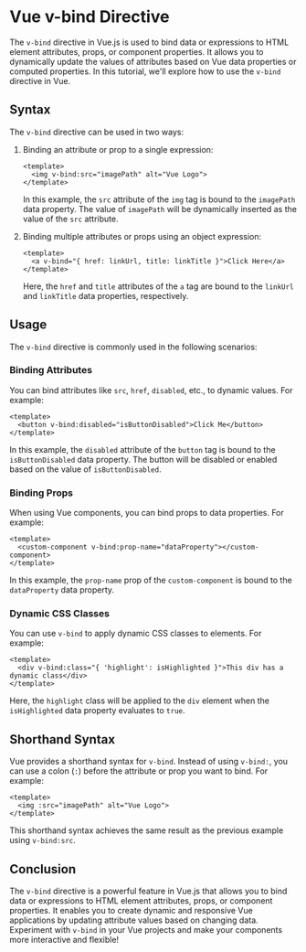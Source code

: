 # Vue v-bind Directive

The `v-bind` directive in Vue.js is used to bind data or expressions to HTML element attributes, props, or component properties. It allows you to dynamically update the values of attributes based on Vue data properties or computed properties. In this tutorial, we'll explore how to use the `v-bind` directive in Vue.

## Syntax

The `v-bind` directive can be used in two ways:

1. Binding an attribute or prop to a single expression:
   ```vue
   <template>
     <img v-bind:src="imagePath" alt="Vue Logo">
   </template>
   ```

   In this example, the `src` attribute of the `img` tag is bound to the `imagePath` data property. The value of `imagePath` will be dynamically inserted as the value of the `src` attribute.

2. Binding multiple attributes or props using an object expression:
   ```vue
   <template>
     <a v-bind="{ href: linkUrl, title: linkTitle }">Click Here</a>
   </template>
   ```

   Here, the `href` and `title` attributes of the `a` tag are bound to the `linkUrl` and `linkTitle` data properties, respectively.

## Usage

The `v-bind` directive is commonly used in the following scenarios:

### Binding Attributes

You can bind attributes like `src`, `href`, `disabled`, etc., to dynamic values. For example:
```vue
<template>
  <button v-bind:disabled="isButtonDisabled">Click Me</button>
</template>
```

In this example, the `disabled` attribute of the `button` tag is bound to the `isButtonDisabled` data property. The button will be disabled or enabled based on the value of `isButtonDisabled`.

### Binding Props

When using Vue components, you can bind props to data properties. For example:
```vue
<template>
  <custom-component v-bind:prop-name="dataProperty"></custom-component>
</template>
```

In this example, the `prop-name` prop of the `custom-component` is bound to the `dataProperty` data property.

### Dynamic CSS Classes

You can use `v-bind` to apply dynamic CSS classes to elements. For example:
```vue
<template>
  <div v-bind:class="{ 'highlight': isHighlighted }">This div has a dynamic class</div>
</template>
```

Here, the `highlight` class will be applied to the `div` element when the `isHighlighted` data property evaluates to `true`.

## Shorthand Syntax

Vue provides a shorthand syntax for `v-bind`. Instead of using `v-bind:`, you can use a colon (`:`) before the attribute or prop you want to bind. For example:
```vue
<template>
  <img :src="imagePath" alt="Vue Logo">
</template>
```

This shorthand syntax achieves the same result as the previous example using `v-bind:src`.

## Conclusion

The `v-bind` directive is a powerful feature in Vue.js that allows you to bind data or expressions to HTML element attributes, props, or component properties. It enables you to create dynamic and responsive Vue applications by updating attribute values based on changing data. Experiment with `v-bind` in your Vue projects and make your components more interactive and flexible!
